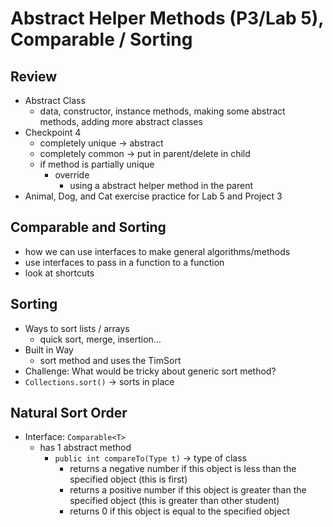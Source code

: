 # Abstract Helper Methods (P3/Lab 5), Comparable / Sorting

## Review
- Abstract Class
    - data, constructor, instance methods, making some abstract methods, adding more abstract classes
- Checkpoint 4
    - completely unique -> abstract
    - completely common -> put in parent/delete in child
    - if method is partially unique
        - override
            - using a abstract helper method in the parent
- Animal, Dog, and Cat exercise practice for Lab 5 and Project 3

## Comparable and Sorting
- how we can use interfaces to make general algorithms/methods
- use interfaces to pass in a function to a function
- look at shortcuts

## Sorting
- Ways to sort lists / arrays
    - quick sort, merge, insertion...
- Built in Way
    - sort method and uses the TimSort
- Challenge: What would be tricky about generic sort method?
- `Collections.sort()` -> sorts in place

## Natural Sort Order
- Interface: `Comparable<T>`
    - has 1 abstract method
        - `public int compareTo(Type t)` -> type of class
            - returns a negative number if this object is less than the specified object (this is first)
            - returns a positive number if this object is greater than the specified object (this is greater than other student)
            - returns 0 if this object is equal to the specified object